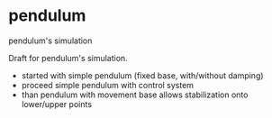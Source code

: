 # pendulum
pendulum's simulation

Draft for pendulum's simulation.
* started with simple pendulum (fixed base, with/without damping)
* proceed simple pendulum with control system
* than pendulum with movement base allows stabilization onto lower/upper points